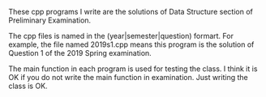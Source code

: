 These cpp programs I write are the solutions of Data Structure section of Preliminary Examination.

The cpp files is named in the (year|semester|question) formart. For example, the file named 2019s1.cpp means this program is the solution of Question 1 of the 2019 Spring examination.

The main function in each program is used for testing the class. I think it is OK if you do not write the main function in examination. Just writing the class is OK.
